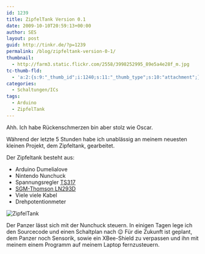 ```yaml
---
id: 1239
title: ZipfelTank Version 0.1
date: 2009-10-10T20:59:13+00:00
author: SES
layout: post
guid: http://tinkr.de/?p=1239
permalink: /blog/zipfeltank-version-0-1/
thumbnail:
  - http://farm3.static.flickr.com/2558/3998252995_89e5a4e28f_m.jpg
tc-thumb-fld:
  - 'a:2:{s:9:"_thumb_id";i:1240;s:11:"_thumb_type";s:10:"attachment";}'
categories:
  - Schaltungen/ICs
tags:
  - Arduino
  - ZipfelTank
---
```

Ahh. Ich habe Rückenschmerzen bin aber stolz wie Oscar.

Während der letzte 5 Stunden habe ich unablässig an meinem neuesten kleinen Projekt, dem Zipfeltank, gearbeitet.

Der Zipfeltank besteht aus:

  * Arduino Dumelialove
  * Nintendo Nunchuck
  * Spannungsregler [TS317](http://www.datasheetcatalog.org/datasheets2/44/448659_1.pdf)
  * [SGM-Thomson LN293D](http://www.reichelt.de/?;ACTION=7;LA=6;OPEN=0;INDEX=0;FILENAME=A200%252FL293B_L293E%2523STM.pdf)
  * Viele viele Kabel
  * Drehpotentionmeter

<img loading="lazy" src="/assets/2009/10/ZipfelTank.png" alt="ZipfelTank" title="ZipfelTank"    srcset="/assets/2009/10/ZipfelTank.png 607w, /assets/2009/10/ZipfelTank-300x228.png 300w" sizes="(max-width: 607px) 100vw, 607px" />

Der Panzer lässt sich mit der Nunchuck steuern. In einigen Tagen lege ich den Sourcecode und einen Schaltplan nach 😉 Für die Zukunft ist geplant, dem Panzer noch Sensorik, sowie ein XBee-Shield zu verpassen und ihn mit meinem einem Programm auf meinem Laptop fernzusteuern.
